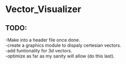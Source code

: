 # Vector_Visualizer

## TODO:
-Make into a header file once done.  
-create a graphics module to dispaly certesian vectors.  
-add funtionality for 3d vectors.  
-optimize as far as my sanity will allow (do this last).  
